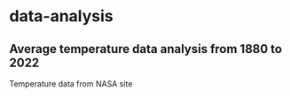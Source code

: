 # data-analysis
## Average temperature data analysis from 1880 to 2022

Temperature data from NASA site
